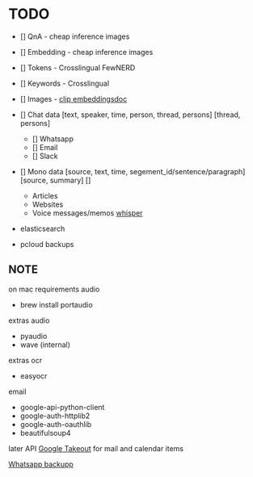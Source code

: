 # TODO

- [] QnA - cheap inference images
- [] Embedding - cheap inference images
- [] Tokens - Crosslingual FewNERD
- [] Keywords - Crosslingual
- [] Images - [clip embeddingsdoc](https://huggingface.co/sentence-transformers/clip-ViT-B-32-multilingual-v1)


- [] Chat data [text, speaker, time, person, thread, persons] [thread, persons]
  - [] Whatsapp
  - [] Email
  - [] Slack
- [] Mono data [source, text, time, segement_id/sentence/paragraph] [source, summary] []
  - Articles
  - Websites
  - Voice messages/memos [whisper](https://github.com/ahmetoner/whisper-asr-webservice)

- elasticsearch
- pcloud backups

## NOTE

on mac requirements audio
- brew install portaudio

extras audio
- pyaudio
- wave (internal)

extras ocr
- easyocr

email
- google-api-python-client
- google-auth-httplib2
- google-auth-oauthlib
- beautifulsoup4

later API
[Google Takeout](https://takeout.google.com/) for mail and calendar items

[Whatsapp backupp](https://faq.whatsapp.com/1180414079177245/?locale=fi_FI&cms_platform=android)

